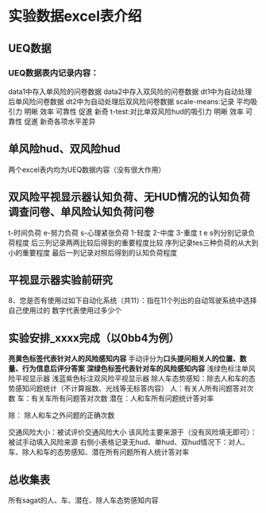 # 实验数据excel表介绍
## UEQ数据
### UEQ数据表内记录内容：
data1中存入单风险的问卷数据
data2中存入双风险的问卷数据
dt1中为自动处理后单风险问卷数据
dt2中为自动处理后双风险问卷数据
scale-means:记录 平均吸引力	明晰 效率 可靠性 促進 新奇
t-test:对比单双风险hud的吸引力	明晰 效率 可靠性 促進 新奇各项水平差异

## 单风险hud、双风险hud
两个excel表内均为UEQ数据内容（没有很大作用）

## 双风险平视显示器认知负荷、无HUD情况的认知负荷调查问卷、单风险认知负荷问卷
t-时间负荷
e-努力负荷
s-心理紧张负荷
1-轻度
2-中度
3-重度
t e s列分别记录负荷程度
后三列记录两两比较后得到的重要程度比较
序列记录tes三种负荷的从大到小的重要程度
最后一列记录对照后得到的认知负荷程度

## 平视显示器实验前研究
8、您是否有使用过如下自动化系统（共11）：指在11个列出的自动驾驶系统中选择自己使用过的 数字代表使用过多少个

## 实验安排_xxxx完成（以0bb4为例）
**亮黄色标签代表针对人的风险感知内容**
手动评分为**口头提问相关人的位置、数量、行为信息后评分答案**
**深绿色标签代表针对车的风险感知内容**
浅绿色标注单风险平视显示器
浅蓝紫色标注双风险平视显示器
除人车态势感知：除去人和车的态势感知问题统计（不计算报数、光线等无标答内容）
人：有关人所有问题答对次数
车：有关车所有问题答对次数
潜在：人和车所有问题统计答对率

除： 除人和车之外问题的正确次数

交通风险大小：被试评价交通风险大小
该风险主要来源于（没有风险填无即可）：被试手动填入风险来源
右侧小表格记录无hud、单hud、双hud情况下：对人、车、除人和车的态势感知、潜在所有问题所有人统计答对率

## 总收集表
所有sagat的人、车、潜在、除人车态势感知内容

